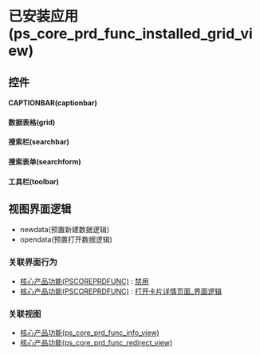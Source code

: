 # 已安装应用(ps_core_prd_func_installed_grid_view)  <!-- {docsify-ignore-all} -->



## 控件
#### CAPTIONBAR(captionbar)
#### 数据表格(grid)
#### 搜索栏(searchbar)
#### 搜索表单(searchform)
#### 工具栏(toolbar)

## 视图界面逻辑
  * newdata(预置新建数据逻辑)
  * opendata(预置打开数据逻辑)


### 关联界面行为
  * [核心产品功能(PSCOREPRDFUNC)](module/extension/PSCorePrdFunc) : [禁用](module/extension/PSCorePrdFunc#界面行为)
  * [核心产品功能(PSCOREPRDFUNC)](module/extension/PSCorePrdFunc) : [打开卡片详情页面_界面逻辑](module/extension/PSCorePrdFunc#界面行为)

### 关联视图
  * [核心产品功能(ps_core_prd_func_info_view)](app/view/ps_core_prd_func_info_view)
  * [核心产品功能(ps_core_prd_func_redirect_view)](app/view/ps_core_prd_func_redirect_view)

<script>
 const { createApp } = Vue
  createApp({
    data() {
      return {

      }
    }
  }).use(ElementPlus).mount('#app')
</script>